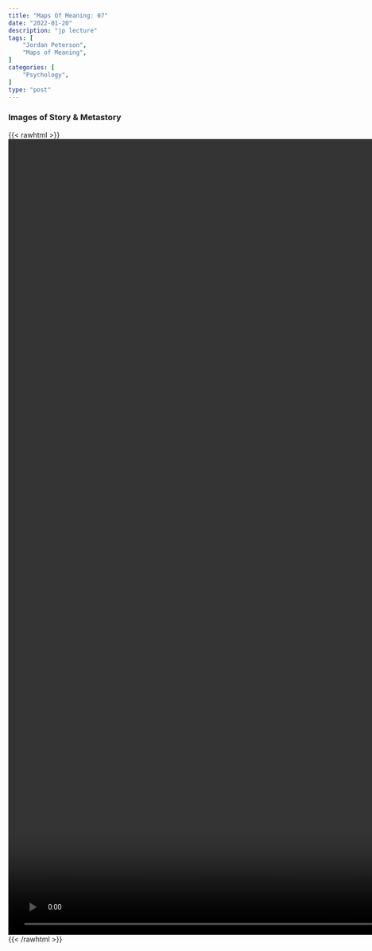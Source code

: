 ```yaml
---
title: "Maps Of Meaning: 07"
date: "2022-01-20"
description: "jp lecture"
tags: [
    "Jordan Peterson",
    "Maps of Meaning",
]
categories: [
    "Psychology",
]
type: "post"
---
```

### Images of Story & Metastory
{{< rawhtml >}}
    <video style="height:40vh;width:auto" overflow="hidden" controls>
        <source src="https://lectures.dev00ps.com/maps-of-meaning/2017_Maps_of_Meaning_07_-_Images_of_Story__6_Metastory.mp4" type="video/mp4"> 
    </video>
{{< /rawhtml >}}